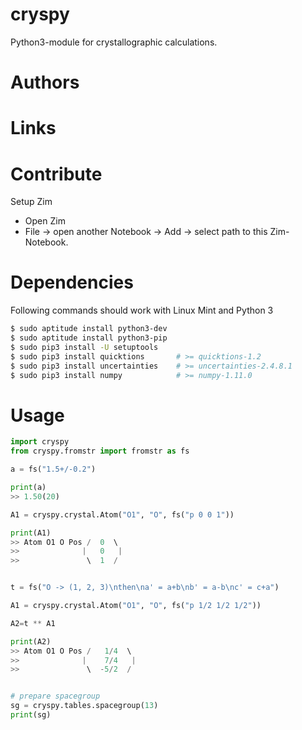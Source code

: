 # cryspy
Python3-module for crystallographic calculations.

# Authors


# Links

# Contribute

Setup Zim

* Open Zim
* File -> open another Notebook -> Add -> select path to this Zim-Notebook.


# Dependencies
Following commands should work with Linux Mint and Python 3

```sh
$ sudo aptitude install python3-dev
$ sudo aptitude install python3-pip
$ sudo pip3 install -U setuptools   
$ sudo pip3 install quicktions       # >= quicktions-1.2
$ sudo pip3 install uncertainties    # >= uncertainties-2.4.8.1
$ sudo pip3 install numpy            # >= numpy-1.11.0
```

# Usage

```py
import cryspy
from cryspy.fromstr import fromstr as fs

a = fs("1.5+/-0.2")

print(a)
>> 1.50(20)

A1 = cryspy.crystal.Atom("O1", "O", fs("p 0 0 1"))

print(A1)
>> Atom O1 O Pos /  0  \ 
>>              |   0   |
>>               \  1  / 


t = fs("O -> (1, 2, 3)\nthen\na' = a+b\nb' = a-b\nc' = c+a")

A1 = cryspy.crystal.Atom("O1", "O", fs("p 1/2 1/2 1/2"))

A2=t ** A1

print(A2)
>> Atom O1 O Pos /   1/4  \ 
>>              |    7/4   |
>>               \  -5/2  / 


# prepare spacegroup
sg = cryspy.tables.spacegroup(13)
print(sg)


```
